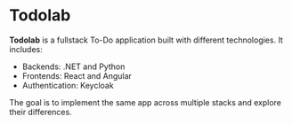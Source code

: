 # Todolab

**Todolab** is a fullstack To-Do application built with different technologies. It includes:

- Backends: .NET and Python
- Frontends: React and Angular
- Authentication: Keycloak

The goal is to implement the same app across multiple stacks and explore their differences.
